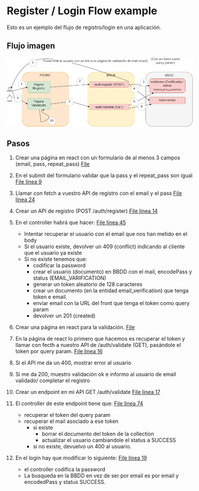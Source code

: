 # Register / Login Flow example

Esto es un ejemplo del flujo de registro/login en una aplicación.

## Flujo imagen

![Flujo](./img/register_flow.png)

## Pasos

1. Crear una página en react con un formulario de al menos 3 campos (email, pass, repeat_pass) [File](./auth-front/src/pages/register/index.jsx)
2. En el submit del formulario validar que la pass y el repeat_pass son igual [File linea 9](./auth-front/src/pages/register/index.jsx)
3. Llamar con fetch a vuestro API de registro con el email y el pass [File linea 24](./auth-front/src/pages/register/index.jsx)
4. Crear un API de registro (POST /auth/register) [File linea 14](./auth-back/src/auth/auth.router.js)
5. En el controller habrá que hacer: [File linea 45](./auth-back/src/auth/auth.controller.js)
    - Intentar recuperar el usuario con el email que nos han metido en el body
    - Si el usuario existe, devolver un 409 (conflict) indicando al cliente que el usuario ya existe
    - Si no existe tenemos que:
        - codificar la password
        - crear el usuario (documento) en BBDD con el mail, encodePass y status (EMAIL_VARIFICATION)
        - generar un token aleatorio de 128 caracteres
        - crear un documento (en la entidad email_verification) que tenga token e email.
        - enviar email con la URL del front que tenga el token como query param
        - devolver un 201 (created)
6. Crear una página en react para la validación. [File](./auth-front/src/pages/validate-email/index.jsx)
7. En la página de react lo primero que hacemos es recuperar el token y llamar con fecth a nuestro API de /auth/validate (GET), pasándole el token por query param. [File linea 16](./auth-front/src/pages/validate-email/index.jsx)
8. Si el API me da un 400, mostrar error al usuario
9. Si me da 200, muestro validación ok e informo al usuario de email validado/ completar el registro
10. Crear un endpoint en mi API GET /auth/validate [File linea 17](./auth-back/src/auth/auth.router.js)
11. El controller de este endpoint tiene que: [File linea 74](./auth-back/src/auth/auth.controller.js)
    - recuperar el token del query param
    - recuperar el mail asociado a ese token
        - si existe
            - borrar el documento del token de la collection
            - actualizar el usuario cambiandole el status a SUCCESS
        - si no existe, devuelvo un 400 al usuario.

12. En el login hay que modificar lo siguiente: [File linea 19](./auth-back/src/auth/auth.controller.js)
    - el controller codifica la password
    - La busqueda en la BBDD en vez de ser por email es por email y encodedPass y status SUCCESS.